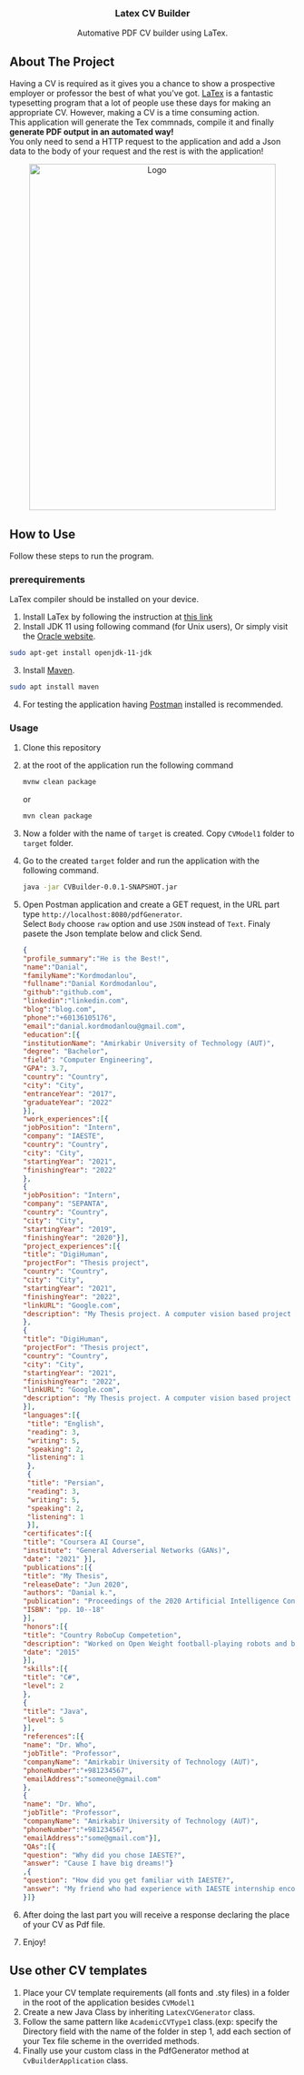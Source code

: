 <div id="top"></div>
<!--

<!-- PROJECT SHIELDS -->
<!--
*** I'm using markdown "reference style" links for readability.
*** Reference links are enclosed in brackets [ ] instead of parentheses ( ).
*** See the bottom of this document for the declaration of the reference variables
*** for contributors-url, forks-url, etc. This is an optional, concise syntax you may use.
*** https://www.markdownguide.org/basic-syntax/#reference-style-links

[![Contributors][contributors-shield]][contributors-url]
[![Forks][forks-shield]][forks-url]
[![Stargazers][stars-shield]][stars-url]
[![Issues][issues-shield]][issues-url]
[![MIT License][license-shield]][license-url]
[![LinkedIn][linkedin-shield]][linkedin-url]

-->

<!-- PROJECT LOGO -->
<br />
<div align="center">


  <h3 align="center">Latex CV Builder</h3>

  <p align="center">
    Automative PDF CV builder using LaTex.
  </p>
</div>





<!-- ABOUT THE PROJECT -->
## About The Project

<!--[![Product Name Screen Shot][product-screenshot]](https://example.com)-->

Having a CV is required as it gives you a chance to show a prospective employer or professor the best of what you've got. [LaTex](https://www.latex-project.org/) is a fantastic typesetting program that a lot of people use these days for making an appropriate CV. However, making a CV is a time consuming action. <br />
This application will generate the Tex commnads, compile it and finally <b>generate PDF output in an automated way!</b><br />You only need to send a HTTP request to the application and add a Json data to the body of your request and the rest is with the application!  
 
<div align="center">
  <img src="CVModel1/output.png" alt="Logo" width="434" height="609">
</div>

<!-- GETTING STARTED -->
## How to Use

Follow these steps to run the program.

### prerequirements

LaTex compiler should be installed on your device.<br />
1. Install LaTex by following the instruction at [this link](https://www.latex-project.org/get/)
2. Install JDK 11 using following command (for Unix users), Or simply visit the [Oracle website](https://www.oracle.com/java/technologies/downloads/archive/).
 ```sh
 sudo apt-get install openjdk-11-jdk
 ```


3. Install [Maven](https://maven.apache.org/install.html).
 ```sh
 sudo apt install maven
 ```

4. For testing the application having [Postman](https://www.postman.com/downloads/) installed is recommended.

### Usage


1. Clone this repository
2. at the root of the application run the following command
   ```sh
   mvnw clean package
   ```
   or
   ```sh
   mvn clean package
   ```
3. Now a folder with the name of `target` is created. Copy `CVModel1` folder to `target` folder.
4. Go to the created `target` folder and run the application with the following command.
   ```sh
   java -jar CVBuilder-0.0.1-SNAPSHOT.jar
   ```
5. Open Postman application and create a GET request, in the URL part type `http://localhost:8080/pdfGenerator`.<br />
   Select `Body` choose `raw` option and use `JSON` instead of `Text`. Finaly pasete the Json template below and click Send.
   ```json
   {
   "profile_summary":"He is the Best!",
   "name":"Danial",
   "familyName":"Kordmodanlou",
   "fullname":"Danial Kordmodanlou",
   "github":"github.com",
   "linkedin":"linkedin.com",
   "blog":"blog.com",
   "phone":"+60136105176",
   "email":"danial.kordmodanlou@gmail.com",
   "education":[{
   "institutionName": "Amirkabir University of Technology (AUT)",
   "degree": "Bachelor",
   "field": "Computer Engineering",
   "GPA": 3.7,
   "country": "Country",
   "city": "City",
   "entranceYear": "2017",
   "graduateYear": "2022"
   }],
   "work_experiences":[{
   "jobPosition": "Intern",
   "company": "IAESTE",
   "country": "Country",
   "city": "City",
   "startingYear": "2021",
   "finishingYear": "2022"
   },
   {
   "jobPosition": "Intern",
   "company": "SEPANTA",
   "country": "Country",
   "city": "City",
   "startingYear": "2019",
   "finishingYear": "2020"}],
   "project_experiences":[{
   "title": "DigiHuman",
   "projectFor": "Thesis project",
   "country": "Country",
   "city": "City",
   "startingYear": "2021",
   "finishingYear": "2022",
   "linkURL": "Google.com",
   "description": "My Thesis project. A computer vision based project using Pose estimation methods for animation 3D characters." 
   },
   {
   "title": "DigiHuman",
   "projectFor": "Thesis project",
   "country": "Country",
   "city": "City",
   "startingYear": "2021",
   "finishingYear": "2022",
   "linkURL": "Google.com",
   "description": "My Thesis project. A computer vision based project using Pose estimation methods for animation 3D characters."
   }],
   "languages":[{
    "title": "English",
    "reading": 3,
    "writing": 5,
    "speaking": 2,
    "listening": 1
    },
    {
    "title": "Persian",
    "reading": 3,
    "writing": 5,
    "speaking": 2,
    "listening": 1
    }],
   "certificates":[{
   "title": "Coursera AI Course",
   "institute": "General Adverserial Networks (GANs)",
   "date": "2021" }],
   "publications":[{
   "title": "My Thesis",
   "releaseDate": "Jun 2020",
   "authors": "Danial k.",
   "publication": "Proceedings of the 2020 Artificial Intelligence Conference",
   "ISBN": "pp. 10--18" 
   }],
   "honors":[{
   "title": "Country RoboCup Competetion",
   "description": "Worked on Open Weight football-playing robots and became 4th amongst 32 competitors.",
   "date": "2015"
   }],
   "skills":[{
   "title": "C#",
   "level": 2
   },
   {
   "title": "Java",
   "level": 5
   }],
   "references":[{
   "name": "Dr. Who",
   "jobTitle": "Professor",
   "companyName": "Amirkabir University of Technology (AUT)",
   "phoneNumber":"+981234567",
   "emailAddress":"someone@gmail.com" 
   },
   {
   "name": "Dr. Who",
   "jobTitle": "Professor",
   "companyName": "Amirkabir University of Technology (AUT)",
   "phoneNumber":"+981234567",
   "emailAddress":"some@gmail.com"}],
   "QAs":[{
   "question": "Why did you chose IAESTE?",
   "answer": "Cause I have big dreams!"}
   ,{
   "question": "How did you get familiar with IAESTE?",
   "answer": "My friend who had experience with IAESTE internship encouraged me to attened IAESTE exam."
   }]}
    ```
6. After doing the last part you will receive a response declaring the place of your CV as Pdf file.

7. Enjoy!

<!-- USAGE EXAMPLES -->
## Use other CV templates

1. Place your CV template requirements (all fonts and .sty files) in a folder in the root of the application besides `CVModel1`
2. Create a new Java Class by inheriting `LatexCVGenerator` class.
3. Follow the same pattern like `AcademicCVType1` class.(exp: specify the Directory field with the name of the folder in step 1, add each section of your Tex file scheme in the overrided methods.
4. Finally use your custom class in the PdfGenerator method at `CvBuilderApplication` class.


